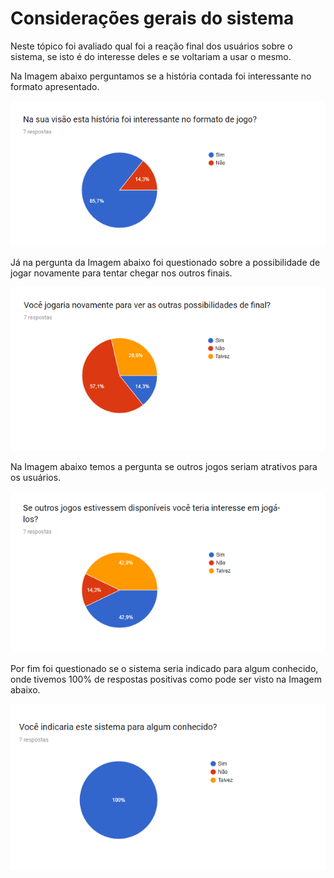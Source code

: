 # Considerações gerais do sistema

Neste tópico foi avaliado qual foi a reação final dos usuários sobre o sistema, se isto é do interesse deles e se voltariam a usar o mesmo.

Na Imagem abaixo perguntamos se a história contada foi interessante no formato apresentado.

![Fonte: Desenvolvido pela autora do projeto](../.gitbook/assets/1-m2n5q28trq6tvxhiazud_g.png)

Já na pergunta da Imagem abaixo foi questionado sobre a possibilidade de jogar novamente para tentar chegar nos outros finais.

![Fonte: Desenvolvido pela autora do projeto](../.gitbook/assets/1-ztmwbjvuc_i_ayt5r3bo0w.png)

Na Imagem abaixo temos a pergunta se outros jogos seriam atrativos para os usuários.

![Fonte: Desenvolvido pela autora do projeto](../.gitbook/assets/1-fsm7ukx77z6rdheuhovfrg.png)

Por fim foi questionado se o sistema seria indicado para algum conhecido, onde tivemos 100% de respostas positivas como pode ser visto na Imagem abaixo.

![Fonte: Desenvolvido pela autora do projeto](../.gitbook/assets/1-emqbcwt-0zsa3gub2kes6q.png)

